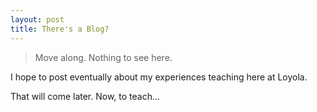 ```yaml
---
layout: post
title: There's a Blog?
---
```


> Move along.  Nothing to see here.

I hope to post eventually about my experiences teaching here at Loyola.

That will come later.  Now, to teach...

